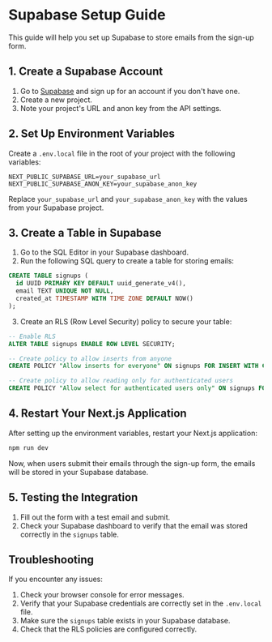 # Supabase Setup Guide

This guide will help you set up Supabase to store emails from the sign-up form.

## 1. Create a Supabase Account

1. Go to [Supabase](https://supabase.com/) and sign up for an account if you don't have one.
2. Create a new project.
3. Note your project's URL and anon key from the API settings.

## 2. Set Up Environment Variables

Create a `.env.local` file in the root of your project with the following variables:

```
NEXT_PUBLIC_SUPABASE_URL=your_supabase_url
NEXT_PUBLIC_SUPABASE_ANON_KEY=your_supabase_anon_key
```

Replace `your_supabase_url` and `your_supabase_anon_key` with the values from your Supabase project.

## 3. Create a Table in Supabase

1. Go to the SQL Editor in your Supabase dashboard.
2. Run the following SQL query to create a table for storing emails:

```sql
CREATE TABLE signups (
  id UUID PRIMARY KEY DEFAULT uuid_generate_v4(),
  email TEXT UNIQUE NOT NULL,
  created_at TIMESTAMP WITH TIME ZONE DEFAULT NOW()
);
```

3. Create an RLS (Row Level Security) policy to secure your table:

```sql
-- Enable RLS
ALTER TABLE signups ENABLE ROW LEVEL SECURITY;

-- Create policy to allow inserts from anyone
CREATE POLICY "Allow inserts for everyone" ON signups FOR INSERT WITH CHECK (true);

-- Create policy to allow reading only for authenticated users
CREATE POLICY "Allow select for authenticated users only" ON signups FOR SELECT USING (auth.role() = 'authenticated');
```

## 4. Restart Your Next.js Application

After setting up the environment variables, restart your Next.js application:

```bash
npm run dev
```

Now, when users submit their emails through the sign-up form, the emails will be stored in your Supabase database.

## 5. Testing the Integration

1. Fill out the form with a test email and submit.
2. Check your Supabase dashboard to verify that the email was stored correctly in the `signups` table.

## Troubleshooting

If you encounter any issues:

1. Check your browser console for error messages.
2. Verify that your Supabase credentials are correctly set in the `.env.local` file.
3. Make sure the `signups` table exists in your Supabase database.
4. Check that the RLS policies are configured correctly.
